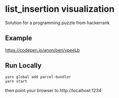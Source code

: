 # list_insertion visualization

Solution for a programming puzzle from hackerrank

## Example

https://codepen.io/anon/pen/ypeeLb

## Run Locally

```
yarn global add parcel-bundler
yarn start
```

then point your browser to http://localhost:1234

